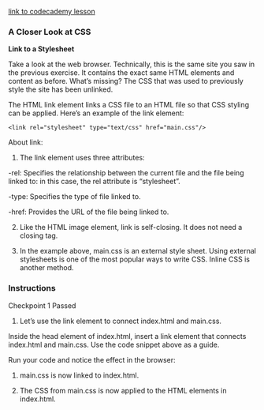 [link to codecademy lesson](https://www.codecademy.com/courses/make-a-website/lessons/closer-look-css/exercises/link-stylesheet)

### A Closer Look at CSS

**Link to a Stylesheet**

Take a look at the web browser. Technically, this is the same site you saw in the previous exercise. It contains the exact same HTML elements and content as before. What’s missing? The CSS that was used to previously style the site has been unlinked.

The HTML link element links a CSS file to an HTML file so that CSS styling can be applied. Here’s an example of the link element:
```
<link rel="stylesheet" type="text/css" href="main.css"/>
```
About link:

1. The link element uses three attributes:

-rel: Specifies the relationship between the current file and the file being linked to: in this case, the rel attribute is “stylesheet”.

-type: Specifies the type of file linked to.

-href: Provides the URL of the file being linked to.

2. Like the HTML image element, link is self-closing. It does not need a closing tag.

3. In the example above, main.css is an external style sheet. Using external stylesheets is one of the most popular ways to write CSS. Inline CSS is another method.

### Instructions
Checkpoint 1 Passed
1. Let’s use the link element to connect index.html and main.css.

Inside the head element of index.html, insert a link element that connects index.html and main.css. Use the code snippet above as a guide.

Run your code and notice the effect in the browser:

1. main.css is now linked to index.html.

2. The CSS from main.css is now applied to the HTML elements in index.html.
